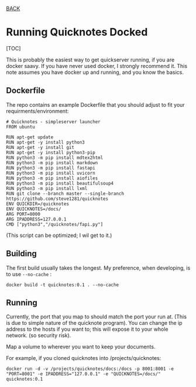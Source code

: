 [BACK](000-Welcome_to_Quicknotes.md)

# Running Quicknotes Docked
[TOC]

This is probably the easiest way to get quickserver running, if you are docker saavy.  If you have never used docker, I strongly recommend it.  This note assumes you have docker up and running, and you know the basics.

## Dockerfile

The repo contains an example Dockerfile that you should adjust to fit your requirments/environment:

```
# Quicknotes - simpleserver launcher
FROM ubuntu

RUN apt-get update
RUN apt-get -y install python3
RUN apt-get -y install git
RUN apt-get -y install python3-pip
RUN python3 -m pip install mdtex2html
RUN python3 -m pip install markdown
RUN python3 -m pip install fastapi
RUN python3 -m pip install uvicorn
RUN python3 -m pip install aiofiles
RUN python3 -m pip install beautifulsoup4
RUN python3 -m pip install lxml
RUN git clone --branch master --single-branch https://github.com/steve1281/quicknotes
ENV QUICKDIR=/quicknotes
ENV QUICKNOTES=/docs/
ARG PORT=8000
ARG IPADDRESS=127.0.0.1
CMD ["python3","/quicknotes/fapi.py"]
```

(This script can be optimized; I wil get to it.)

## Building

The first build usually takes the longest. My preference, when developing, is to use `--no-cache` :

```
docker build -t quicknotes:0.1 . --no-cache 
```


## Running

Currently, the port that you map to should match the port your run at. 
(This is due to simple nature of the quicknote program). 
You can change the ip address to the hosts if you want to; 
this will expose it to your whole network. (so security risk).

Map a volume to wherever you want to keep your documents.

For example, if you cloned quicknotes into /projects/quicknotes:

```
docker run -d -v /projects/quicknotes/docs:/docs -p 8001:8001 -e "PORT=8001" -e IPADDRESS="127.0.0.1" -e "QUICKNOTES=/docs/" quicknotes:0.1
```


